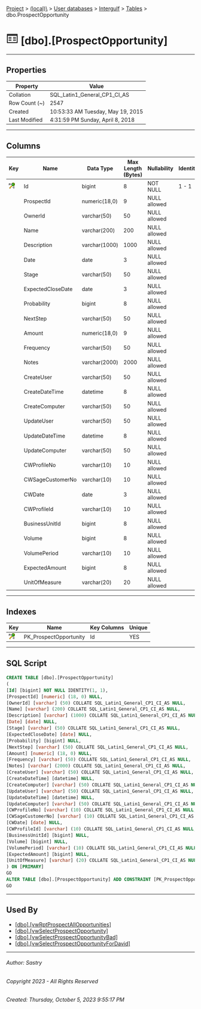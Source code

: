 #### 

[Project](../../../../index.md) > [(local)\\](../../../index.md) > [User databases](../../index.md) > [Intergulf](../index.md) > [Tables](Tables.md) > dbo.ProspectOpportunity

# ![Tables](../../../../Images/Table32.png) [dbo].[ProspectOpportunity]

---

## <a name="#properties"></a>Properties

| Property | Value |
|---|---|
| Collation | SQL_Latin1_General_CP1_CI_AS |
| Row Count (~) | 2547 |
| Created | 10:53:33 AM Tuesday, May 19, 2015 |
| Last Modified | 4:31:59 PM Sunday, April 8, 2018 |


---

## <a name="#columns"></a>Columns

| Key | Name | Data Type | Max Length (Bytes) | Nullability | Identity |
|---|---|---|---|---|---|
| [![Cluster Primary Key PK_ProspectOpportunity: Id](../../../../Images/pkcluster.png)](#indexes) | Id | bigint | 8 | NOT NULL | 1 - 1 |
|  | ProspectId | numeric(18,0) | 9 | NULL allowed |  |
|  | OwnerId | varchar(50) | 50 | NULL allowed |  |
|  | Name | varchar(200) | 200 | NULL allowed |  |
|  | Description | varchar(1000) | 1000 | NULL allowed |  |
|  | Date | date | 3 | NULL allowed |  |
|  | Stage | varchar(50) | 50 | NULL allowed |  |
|  | ExpectedCloseDate | date | 3 | NULL allowed |  |
|  | Probability | bigint | 8 | NULL allowed |  |
|  | NextStep | varchar(50) | 50 | NULL allowed |  |
|  | Amount | numeric(18,0) | 9 | NULL allowed |  |
|  | Frequency | varchar(50) | 50 | NULL allowed |  |
|  | Notes | varchar(2000) | 2000 | NULL allowed |  |
|  | CreateUser | varchar(50) | 50 | NULL allowed |  |
|  | CreateDateTime | datetime | 8 | NULL allowed |  |
|  | CreateComputer | varchar(50) | 50 | NULL allowed |  |
|  | UpdateUser | varchar(50) | 50 | NULL allowed |  |
|  | UpdateDateTime | datetime | 8 | NULL allowed |  |
|  | UpdateComputer | varchar(50) | 50 | NULL allowed |  |
|  | CWProfileNo | varchar(10) | 10 | NULL allowed |  |
|  | CWSageCustomerNo | varchar(10) | 10 | NULL allowed |  |
|  | CWDate | date | 3 | NULL allowed |  |
|  | CWProfileId | varchar(10) | 10 | NULL allowed |  |
|  | BusinessUnitId | bigint | 8 | NULL allowed |  |
|  | Volume | bigint | 8 | NULL allowed |  |
|  | VolumePeriod | varchar(10) | 10 | NULL allowed |  |
|  | ExpectedAmount | bigint | 8 | NULL allowed |  |
|  | UnitOfMeasure | varchar(20) | 20 | NULL allowed |  |


---

## <a name="#indexes"></a>Indexes

| Key | Name | Key Columns | Unique |
|---|---|---|---|
| [![Cluster Primary Key PK_ProspectOpportunity: Id](../../../../Images/pkcluster.png)](#indexes) | PK_ProspectOpportunity | Id | YES |


---

## <a name="#sqlscript"></a>SQL Script

```sql
CREATE TABLE [dbo].[ProspectOpportunity]
(
[Id] [bigint] NOT NULL IDENTITY(1, 1),
[ProspectId] [numeric] (18, 0) NULL,
[OwnerId] [varchar] (50) COLLATE SQL_Latin1_General_CP1_CI_AS NULL,
[Name] [varchar] (200) COLLATE SQL_Latin1_General_CP1_CI_AS NULL,
[Description] [varchar] (1000) COLLATE SQL_Latin1_General_CP1_CI_AS NULL,
[Date] [date] NULL,
[Stage] [varchar] (50) COLLATE SQL_Latin1_General_CP1_CI_AS NULL,
[ExpectedCloseDate] [date] NULL,
[Probability] [bigint] NULL,
[NextStep] [varchar] (50) COLLATE SQL_Latin1_General_CP1_CI_AS NULL,
[Amount] [numeric] (18, 0) NULL,
[Frequency] [varchar] (50) COLLATE SQL_Latin1_General_CP1_CI_AS NULL,
[Notes] [varchar] (2000) COLLATE SQL_Latin1_General_CP1_CI_AS NULL,
[CreateUser] [varchar] (50) COLLATE SQL_Latin1_General_CP1_CI_AS NULL,
[CreateDateTime] [datetime] NULL,
[CreateComputer] [varchar] (50) COLLATE SQL_Latin1_General_CP1_CI_AS NULL,
[UpdateUser] [varchar] (50) COLLATE SQL_Latin1_General_CP1_CI_AS NULL,
[UpdateDateTime] [datetime] NULL,
[UpdateComputer] [varchar] (50) COLLATE SQL_Latin1_General_CP1_CI_AS NULL,
[CWProfileNo] [varchar] (10) COLLATE SQL_Latin1_General_CP1_CI_AS NULL,
[CWSageCustomerNo] [varchar] (10) COLLATE SQL_Latin1_General_CP1_CI_AS NULL,
[CWDate] [date] NULL,
[CWProfileId] [varchar] (10) COLLATE SQL_Latin1_General_CP1_CI_AS NULL,
[BusinessUnitId] [bigint] NULL,
[Volume] [bigint] NULL,
[VolumePeriod] [varchar] (10) COLLATE SQL_Latin1_General_CP1_CI_AS NULL,
[ExpectedAmount] [bigint] NULL,
[UnitOfMeasure] [varchar] (20) COLLATE SQL_Latin1_General_CP1_CI_AS NULL
) ON [PRIMARY]
GO
ALTER TABLE [dbo].[ProspectOpportunity] ADD CONSTRAINT [PK_ProspectOpportunity] PRIMARY KEY CLUSTERED ([Id]) ON [PRIMARY]
GO

```


---

## <a name="#usedby"></a>Used By

* [[dbo].[vwRptProspectAllOpportunities]](../Views/dbo_vwRptProspectAllOpportunities.md)
* [[dbo].[vwSelectProspectOpportunity]](../Views/dbo_vwSelectProspectOpportunity.md)
* [[dbo].[vwSelectProspectOpportunityBad]](../Views/dbo_vwSelectProspectOpportunityBad.md)
* [[dbo].[vwSelectProspectOpportunityForDavid]](../Views/dbo_vwSelectProspectOpportunityForDavid.md)


---

###### Author:  Sastry

###### Copyright 2023 - All Rights Reserved

###### Created: Thursday, October 5, 2023 9:55:17 PM


